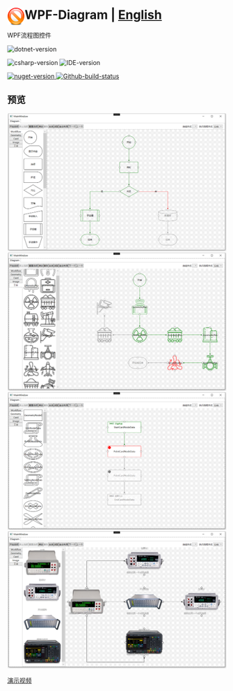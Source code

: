  # <img align="left" src="./Document/logo.png" width="40"/> WPF-Diagram  |  [English](README.md)
 WPF流程图控件
<p align="left"> 
    <img alt="dotnet-version" src="https://img.shields.io/badge/.net-v7.0-windows.svg"></img>
</p>

<p align="left"> 
    <img alt="csharp-version" src="https://img.shields.io/badge/C%23-9.0-blue.svg"></img>
    <img alt="IDE-version" src="https://img.shields.io/badge/IDE-vs2022-blue.svg"></img>
</p>

<p align="left"> 
    <a href="https://www.nuget.org/packages?q=hebiangu">
        <img alt="nuget-version" src="https://img.shields.io/nuget/v/HeBianGu.Diagram.DrawingBox.svg"></img>
    </a>
     <a href="https://github.com/HeBianGu/WPF-Diagram/actions?query=workflow%3Abuild">
        <img alt="Github-build-status" src="https://github.com/HeBianGu/WPF-Diagram/actions/workflows/main.yml/badge.svg"></img>
    </a>
</p>

## 预览

![qrcode](https://raw.githubusercontent.com/HeBianGu/WPF-Diagram/main/Document/1.png)
![qrcode](https://raw.githubusercontent.com/HeBianGu/WPF-Diagram/main/Document/2.png)
![qrcode](https://raw.githubusercontent.com/HeBianGu/WPF-Diagram/main/Document/3.png)
![qrcode](https://raw.githubusercontent.com/HeBianGu/WPF-Diagram/main/Document/4.png)

[演示视频](https://www.bilibili.com/video/BV1qy421i74b/?spm_id_from=333.999.0.0) 
